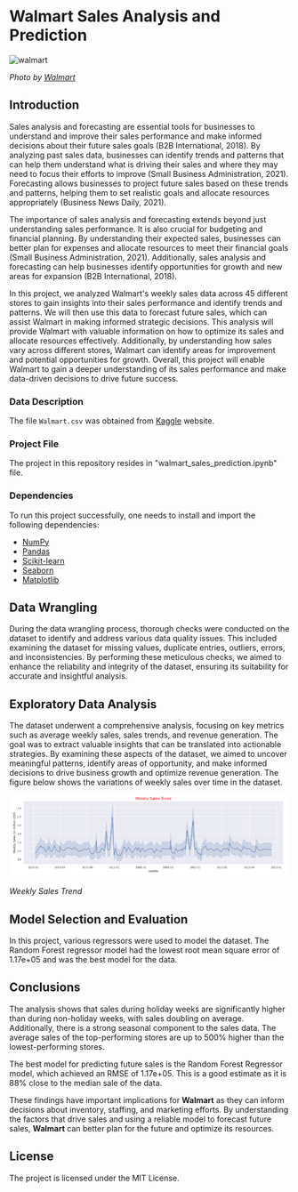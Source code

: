 # Walmart Sales Analysis and Prediction 

<img src="https://cdn.corporate.walmart.com/dims4/WMT/26fb832/2147483647/strip/true/crop/2400x1332+0+134/resize/980x544!/quality/90/?url=https%3A%2F%2Fcdn.corporate.walmart.com%2Fb6%2Fc6%2F5e1cb86e49f6948b3298e76c1123%2Fpress-hero-1.jpg" alt="walmart" style="max-width: 100%;">

*Photo by [Walmart](https://cdn.corporate.walmart.com/dims4/WMT/26fb832/2147483647/strip/true/crop/2400x1332+0+134/resize/980x544!/quality/90/?url=https%3A%2F%2Fcdn.corporate.walmart.com%2Fb6%2Fc6%2F5e1cb86e49f6948b3298e76c1123%2Fpress-hero-1.jpg)*

## Introduction
Sales analysis and forecasting are essential tools for businesses to understand and improve their sales performance and make informed decisions about their future sales goals (B2B International, 2018). By analyzing past sales data, businesses can identify trends and patterns that can help them understand what is driving their sales and where they may need to focus their efforts to improve (Small Business Administration, 2021). Forecasting allows businesses to project future sales based on these trends and patterns, helping them to set realistic goals and allocate resources appropriately (Business News Daily, 2021).

The importance of sales analysis and forecasting extends beyond just understanding sales performance. It is also crucial for budgeting and financial planning. By understanding their expected sales, businesses can better plan for expenses and allocate resources to meet their financial goals (Small Business Administration, 2021). Additionally, sales analysis and forecasting can help businesses identify opportunities for growth and new areas for expansion (B2B International, 2018).

In this project, we analyzed Walmart's weekly sales data across 45 different stores to gain insights into their sales performance and identify trends and patterns. We will then use this data to forecast future sales, which can assist Walmart in making informed strategic decisions. This analysis will provide Walmart with valuable information on how to optimize its sales and allocate resources effectively. Additionally, by understanding how sales vary across different stores, Walmart can identify areas for improvement and potential opportunities for growth. Overall, this project will enable Walmart to gain a deeper understanding of its sales performance and make data-driven decisions to drive future success.

### Data Description
The file `Walmart.csv` was obtained from [Kaggle](https://www.kaggle.com/datasets/yasserh/walmart-dataset) website.

### Project File
The project in this repository resides in "walmart_sales_prediction.ipynb" file.

### Dependencies
To run this project successfully, one needs to install and import the following dependencies:
- [NumPy](https://numpy.org)
- [Pandas](https://pandas.pydata.org)
- [Scikit-learn](https://scikit-learn.org/stable/)
- [Seaborn](https://seaborn.pydata.org)
- [Matplotlib](https://matplotlib.org)

## Data Wrangling 
During the data wrangling process, thorough checks were conducted on the dataset to identify and address various data quality issues. This included examining the dataset for missing values, duplicate entries, outliers, errors, and inconsistencies. By performing these meticulous checks, we aimed to enhance the reliability and integrity of the dataset, ensuring its suitability for accurate and insightful analysis.

## Exploratory Data Analysis
The dataset underwent a comprehensive analysis, focusing on key metrics such as average weekly sales, sales trends, and revenue generation. The goal was to extract valuable insights that can be translated into actionable strategies. By examining these aspects of the dataset, we aimed to uncover meaningful patterns, identify areas of opportunity, and make informed decisions to drive business growth and optimize revenue generation. The figure below shows the variations of weekly sales over time in the dataset.

<img src="weekly_sales_trends.PNG" alt="weekly sales trend" style="max-width: 100%;">

*Weekly Sales Trend*

## Model Selection and Evaluation
In this project, various regressors were used to model the dataset. The Random Forest regressor model had the lowest root mean square error of 1.17e+05 and was the best model for the data.

## Conclusions 
The analysis shows that sales during holiday weeks are significantly higher than during non-holiday weeks, with sales doubling on average. Additionally, there is a strong seasonal component to the sales data. The average sales of the top-performing stores are up to 500% higher than the lowest-performing stores. 

The best model for predicting future sales is the Random Forest Regressor model, which achieved an RMSE of 1.17e+05. This is a good estimate as it is 88% close to the median sale of the data.

These findings have important implications for **Walmart** as they can inform decisions about inventory, staffing, and marketing efforts. By understanding the factors that drive sales and using a reliable model to forecast future sales, **Walmart** can better plan for the future and optimize its resources. 

## License 
The project is licensed under the MIT License.
